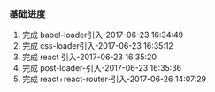 ### 基础进度
  1. 完成 babel-loader引入-2017-06-23 16:34:49
  2. 完成 css-loader引入-2017-06-23 16:35:12
  3. 完成 react 引入-2017-06-23 16:35:20
  4. 完成 post-loader-引入-2017-06-23 16:35:36
  5. 完成 react+react-router-引入-2017-06-26 14:07:29
